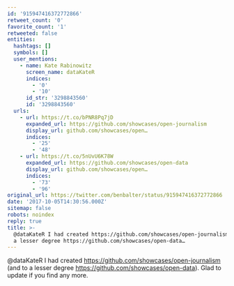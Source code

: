 ```yaml
---
id: '915947416372772866'
retweet_count: '0'
favorite_count: '1'
retweeted: false
entities:
  hashtags: []
  symbols: []
  user_mentions:
    - name: Kate Rabinowitz
      screen_name: dataKateR
      indices:
        - '0'
        - '10'
      id_str: '3298843560'
      id: '3298843560'
  urls:
    - url: https://t.co/bPNR8Pq7jD
      expanded_url: https://github.com/showcases/open-journalism
      display_url: github.com/showcases/open…
      indices:
        - '25'
        - '48'
    - url: https://t.co/5nUvU6K78W
      expanded_url: https://github.com/showcases/open-data
      display_url: github.com/showcases/open…
      indices:
        - '73'
        - '96'
original_url: https://twitter.com/benbalter/status/915947416372772866
date: '2017-10-05T14:30:56.000Z'
sitemap: false
robots: noindex
reply: true
title: >-
  @dataKateR I had created https://github.com/showcases/open-journalism (and to
  a lesser degree https://github.com/showcases/open-data…
---
```


@dataKateR I had created https://github.com/showcases/open-journalism (and to a lesser degree https://github.com/showcases/open-data). Glad to update if you find any more.